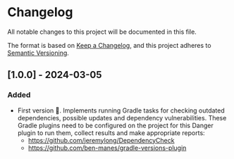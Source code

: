 # Changelog
All notable changes to this project will be documented in this file.

The format is based on [Keep a Changelog](https://keepachangelog.com/en/1.0.0/),
and this project adheres to [Semantic Versioning](https://semver.org/spec/v2.0.0.html).

## [1.0.0] - 2024-03-05
### Added
- First version 🎉. Implements running Gradle tasks for checking outdated dependencies, possible updates and dependency
vulnerabilities. These Gradle plugins need to be configured on the project for this Danger plugin to run them, collect
results and make appropriate reports:
  * https://github.com/jeremylong/DependencyCheck
  * https://github.com/ben-manes/gradle-versions-plugin
